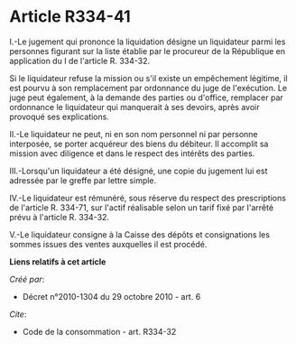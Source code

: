 # Article R334-41

I.-Le jugement qui prononce la liquidation désigne un liquidateur parmi les personnes figurant sur la liste établie par le
procureur de la République en application du I de l'article R. 334-32. 

Si le liquidateur refuse la mission ou s'il existe un empêchement légitime, il est pourvu à son remplacement par ordonnance
du juge de l'exécution. Le juge peut également, à la demande des parties ou d'office, remplacer par ordonnance le liquidateur
qui manquerait à ses devoirs, après avoir provoqué ses explications. 

II.-Le liquidateur ne peut, ni en son nom personnel ni par personne interposée, se porter acquéreur des biens du débiteur. Il
accomplit sa mission avec diligence et dans le respect des intérêts des parties. 

III.-Lorsqu'un liquidateur a été désigné, une copie du jugement lui est adressée par le greffe par lettre simple. 

IV.-Le liquidateur est rémunéré, sous réserve du respect des prescriptions de l'article R. 334-71, sur l'actif réalisable
selon un tarif fixé par l'arrêté prévu à l'article R. 334-32.

V.-Le liquidateur consigne à la Caisse des dépôts et consignations les sommes issues des ventes auxquelles il est procédé.

**Liens relatifs à cet article**

_Créé par_:

  - Décret n°2010-1304 du 29 octobre 2010 - art. 6

_Cite_:

  - Code de la consommation - art. R334-32

